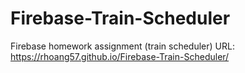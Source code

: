 # Firebase-Train-Scheduler
Firebase homework assignment (train scheduler)
URL: https://rhoang57.github.io/Firebase-Train-Scheduler/
